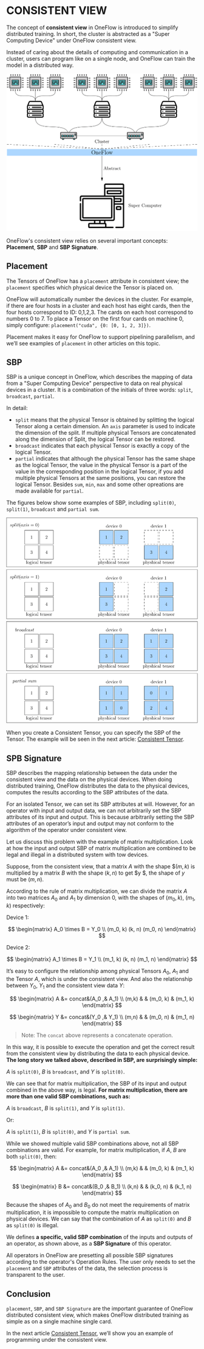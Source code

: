 # CONSISTENT VIEW

The concept of **consistent view** in OneFlow is introduced to simplify distributed training. In short, the cluster is abstracted as a "Super Computing Device" under OneFlow consistent view.

Instead of caring about the details of computing and communication in a cluster, users can program like on a single node, and OneFlow can train the model in a distributed way.


![consistent view](./imgs/consistent-view.png)

OneFlow's consistent view relies on several important concepts: **Placement**, **SBP** and **SBP Signature**.

## Placement

The Tensors of OneFlow has a `placement` attribute in consistent view; the `placement` specifies which physical device the Tensor is placed on.

OneFlow will automatically number the devices in the cluster. For example, if there are four hosts in a cluster and each host has eight cards, then the four hosts correspond to ID: 0,1,2,3. The cards on each host correspond to numbers 0 to 7. To place a Tensor on the first four cards on machine 0, simply configure: `placement("cuda", {0: [0, 1, 2, 3]})`.

Placement makes it easy for OneFlow to support pipelining parallelism, and we’ll see examples of `placement` in other articles on this topic.


## SBP

SBP is a unique concept in OneFlow, which describes the mapping of data from a "Super Computing Device" perspective to data on real physical devices in a cluster. It is a combination of the initials of three words: `split`, `broadcast`, `partial`.

In detail:

- `split` means that the physical Tensor is obtained by splitting the logical Tensor along a certain dimension. An `axis` parameter is used to indicate the dimension of the split. If multiple physical Tensors are concatenated along the dimension of Split, the logical Tensor can be restored.
- `broadcast` indicates that each physical Tensor is exactly a copy of the logical Tensor.
- `partial` indicates that although the physical Tensor has the same shape as the logical Tensor, the value in the physical Tensor is a part of the value in the corresponding position in the logical Tensor, if you add multiple physical Tensors at the same positions, you can restore the logical Tensor. Besides `sum`, `min`, `max` and some other opreations are made available for `partial`.

The figures below show some examples of SBP, including `split(0)`, `split(1)`, `broadcast` and `partial sum`.


![SBP Example](./imgs/sbp-example.png)

When you create a Consistent Tensor, you can specify the SBP of the Tensor. The example will be seen in the next article: [Consistent Tensor](./03_consistent_tensor.md).


## SPB Signature

SBP describes the mapping relationship between the data under the consistent view and the data on the physical devices. When doing distributed training, OneFlow distributes the data to the physical devices, computes the results according to the SBP attributes of the data.

For an isolated Tensor, we can set its SBP attributes at will. However, for an operator with input and output data, we can not arbitrarily set the SBP attributes of its input and output. This is because arbitrarily setting the SBP attributes of an operator’s input and output may not conform to the algorithm of the operator under consistent view.


Let us discuss this problem with the example of matrix multiplication. Look at how the input and output SBP of matrix multiplication are combined to be legal and illegal in a distributed system with tow devices.

Suppose, from the consistent view, that a matrix $A$ with the shape $$(m, k)$ is multiplied by a matrix $B$ with the shape $(k, n)$ to get $y $, the shape of $y$ must be $(m, n)$.

According to the rule of matrix multiplication, we can divide the matrix $A$ into two matrices $A_0$ and $A_1$ by dimension 0, with the shapes of $(m_0, k)$, $(m_1, k)$ respectively:

Device 1:

$$
\begin{matrix}
A_0     \times     B     =     Y_0
\\
(m_0, k)     (k, n)      (m_0, n)
\end{matrix}
$$

Device 2:

$$
\begin{matrix}
A_1     \times     B     =     Y_1
\\
(m_1, k)     (k, n)      (m_1, n)
\end{matrix}
$$

It’s easy to configure the relationship among physical Tensors $A_0$, $A_1$ and the Tensor $A$, which is under the consistent view. And also the relationship between $Y_0$, $Y_1$ and the consistent view data $Y$:


$$
\begin{matrix}
A &= concat&(A_0 ,& A_1) \\
(m,k) &  & (m_0, k) & (m_1, k)
\end{matrix}
$$

$$
\begin{matrix}
Y &= concat&(Y_0 ,& Y_1) \\
(m,n) &  & (m_0, n) & (m_1, n)
\end{matrix}
$$

> Note: The `concat` above represents a concatenate operation.


In this way, it is possible to execute the operation and get the correct result from the consistent view by distributing the data to each physical device. **The long story we talked above, described in SBP, are surprisingly simple:**

$A$ is `split(0)`, $B$ is `broadcast`, and $Y$ is `split(0)`.


We can see that for matrix multiplication, the SBP of its input and output combined in the above way, is legal. **For matrix multiplication, there are more than one valid SBP combinations, such as:**


$A$ is `broadcast`, $B$ is `split(1)`, and $Y$ is `split(1)`.

Or:

$A$ is `split(1)`, $B$ is `split(0)`, and $Y$ is `partial sum`.


While we showed multiple valid SBP combinations above, not all SBP combinations are valid. For example, for matrix multiplication, if $A$, $B$ are both `split(0)`, then:


$$
\begin{matrix}
A &= concat&(A_0 ,& A_1) \\
(m,k) &  & (m_0, k) & (m_1, k)
\end{matrix}
$$

$$
\begin{matrix}
B &= concat&(B_0 ,& B_1) \\
(k,n) &  & (k_0, n) & (k_1, n)
\end{matrix}
$$

Because the shapes of $A_0$ and $B_0$ do not meet the requirements of matrix multiplication, it is impossible to compute the matrix multiplication on physical devices. We can say that the combination of $A$ as `split(0)` and $B$ as `split(0)` is illegal.


We defines **a specific, valid SBP combination** of the inputs and outputs of an operator, as shown above, as a **SBP Signature** of this operator.


All operators in OneFlow are presetting all possible SBP signatures according to the operator's Operation Rules. The user only needs to set the `placement` and `SBP` attributes of the data, the selection process is transparent to the user.


## Conclusion

`placement`, `SBP`, and `SBP Signature` are the important guarantee of OneFlow distributed consistent view, which makes OneFlow distributed training as simple as on a single machine single card.

In the next article [Consistent Tensor](./03_consistent_tensor), we’ll show you an example of programming under the consistent view.
